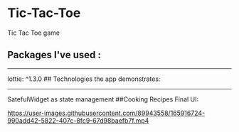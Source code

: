 # Tic-Tac-Toe
Tic Tac Toe game

## Packages I've used :
<hr>
lottie: ^1.3.0
## Technologies the app demonstrates:
<hr>
SatefulWidget as state management
##Cooking Recipes Final UI:


https://user-images.githubusercontent.com/89943558/165916724-990add42-5822-407c-8fc9-67d98baefb7f.mp4

